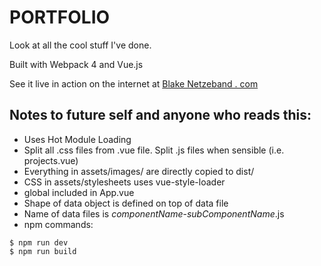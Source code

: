 # PORTFOLIO

Look at all the cool stuff I've done.

Built with Webpack 4 and Vue.js

See it live in action on the internet at [Blake Netzeband . com](https://www.blakenetzeband.com)

## Notes to future self and anyone who reads this:
* Uses Hot Module Loading
* Split all .css files from .vue file. Split .js files when sensible (i.e. projects.vue)
* Everything in assets/images/ are directly copied to dist/
* CSS in assets/stylesheets uses vue-style-loader
* global included in App.vue
* Shape of data object is defined on top of data file
* Name of data files is *componentName*-*subComponentName*.js
* npm commands:
```
$ npm run dev
$ npm run build
```